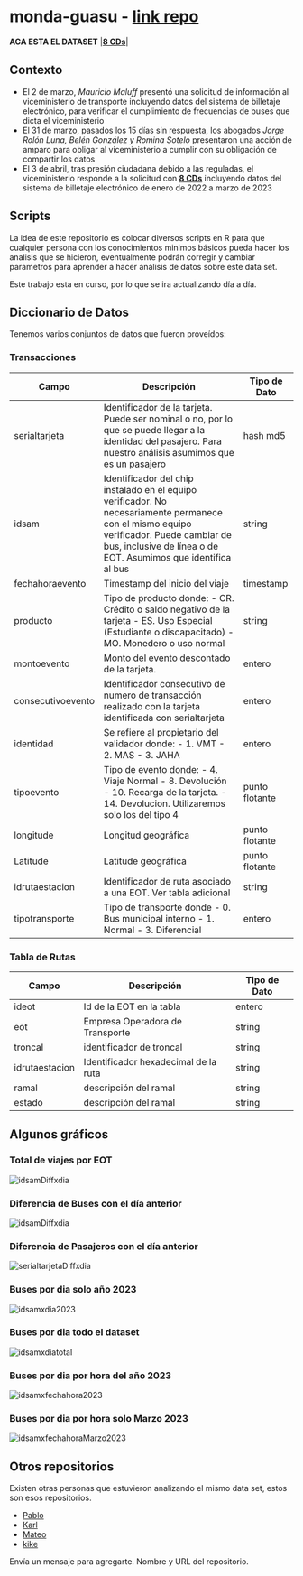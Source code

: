 # monda-guasu - [link repo](https://github.com/luchobenitez/monda-guasu)

**ACA ESTA EL DATASET**
|[**8 CDs**](https://drive.google.com/drive/folders/12EbE0PEEnCjUVjhzMDNa1W7M9tR4ZzwW)|

## Contexto

* El 2 de marzo, *Mauricio Maluff* presentó una solicitud de información al viceministerio de transporte incluyendo datos del sistema de billetaje electrónico, para verificar el cumplimiento de frecuencias de buses que dicta el viceministerio
* El 31 de marzo, pasados los 15 días sin respuesta, los abogados *Jorge Rolón Luna, Belén González y Romina Sotelo* presentaron una acción de amparo para obligar al viceministerio a cumplir con su obligación de compartir los datos
* El 3 de abril, tras presión ciudadana debido a las reguladas, el viceministerio responde a la solicitud con [**8 CDs**](https://drive.google.com/drive/folders/12EbE0PEEnCjUVjhzMDNa1W7M9tR4ZzwW) incluyendo datos del sistema de billetaje electrónico de enero de 2022 a marzo de 2023

## Scripts

La idea de este repositorio es colocar diversos scripts en R para que cualquier persona con los conocimientos minimos básicos pueda hacer los analisis que se hicieron, eventualmente podrán corregir y cambiar parametros para aprender a hacer análisis de datos sobre este data set.

Este trabajo esta en curso, por lo que se ira actualizando día a día.

## Diccionario de Datos

Tenemos varios conjuntos de datos que fueron proveídos:

### Transacciones

|Campo|Descripción|Tipo de Dato|
|-----|-----------|------------|
|serialtarjeta|Identificador de la tarjeta. Puede ser nominal o no, por lo que se puede llegar a la identidad del pasajero. Para nuestro análisis asumimos que es un pasajero|hash md5|
|idsam|Identificador del chip instalado en el equipo verificador. No necesariamente permanece con el mismo equipo verificador. Puede cambiar de bus, inclusive de línea o de EOT. Asumimos que identifica al bus|string|
|fechahoraevento|Timestamp del inicio del viaje|timestamp|
|producto|Tipo de producto donde:  - CR. Crédito o saldo negativo de la tarjeta - ES. Uso Especial (Estudiante o discapacitado) - MO. Monedero o uso normal|string|
|montoevento|Monto del evento descontado de la tarjeta. |entero|
|consecutivoevento|Identificador consecutivo de numero de transacción realizado con la tarjeta identificada con serialtarjeta|entero|
|identidad|Se refiere al propietario del validador donde: - 1. VMT - 2. MAS - 3. JAHA |entero|
|tipoevento|Tipo de evento donde: - 4. Viaje Normal - 8. Devolución - 10. Recarga de la tarjeta. - 14. Devolucion. Utilizaremos solo los del tipo 4|punto flotante|
|longitude|Longitud geográfica|punto flotante|
|Latitude|Latitude geográfica|punto flotante|
|idrutaestacion|Identificador de ruta asociado a una EOT. Ver tabla adicional|string|
|tipotransporte|Tipo de transporte donde - 0. Bus municipal interno - 1. Normal  - 3. Diferencial|entero|

### Tabla de Rutas

|Campo|Descripción|Tipo de Dato|
|-----|-----------|------------|
|ideot|Id de la EOT en la tabla|entero|
|eot | Empresa Operadora de Transporte | string|
|troncal | identificador de troncal|string|
|idrutaestacion| Identificador hexadecimal de la ruta|string|
|ramal|descripción del ramal|string|
|estado|descripción del ramal|string|

## Algunos gráficos

### Total de viajes por EOT

![idsamDiffxdia](https://github.com/luchobenitez/monda-guasu/raw/main/Graficos/personas/eot.png)

### Diferencia de Buses con el día anterior

![idsamDiffxdia](https://github.com/luchobenitez/monda-guasu/raw/main/Graficos/buses/deltaidsamtotal.png)

### Diferencia de Pasajeros con el día anterior

![serialtarjetaDiffxdia](https://github.com/luchobenitez/monda-guasu/raw/main/Graficos/personas/deltaserialtarjetatotal.png)

### Buses por dia solo año 2023

![idsamxdia2023](https://github.com/luchobenitez/monda-guasu/raw/main/Graficos/buses/idsamxdia2023.png)

### Buses por dia todo el dataset

![idsamxdiatotal](https://github.com/luchobenitez/monda-guasu/raw/main/Graficos/buses/idsamxdiatotal.png)

### Buses por dia por hora del año 2023

![idsamxfechahora2023](https://github.com/luchobenitez/monda-guasu/raw/main/Graficos/buses/idsamxfechahora2023.png)

### Buses por dia por hora solo Marzo 2023

![idsamxfechahoraMarzo2023](https://github.com/luchobenitez/monda-guasu/raw/main/Graficos/buses/idsamxfechahoraMarzo2023.png)

## Otros repositorios

Existen otras personas que estuvieron analizando el mismo data set, estos son esos repositorios.

* [Pablo](https://github.com/pabloacastillo/billetaje-electronico-py-2022)
* [Karl](https://github.com/Karlheinzniebuhr/billetaje_electronico)
* [Mateo](https://github.com/torresmateo/opama)
* [kike](https://github.com/egkike/billetaje)

Envía un mensaje para agregarte. Nombre y URL del repositorio.